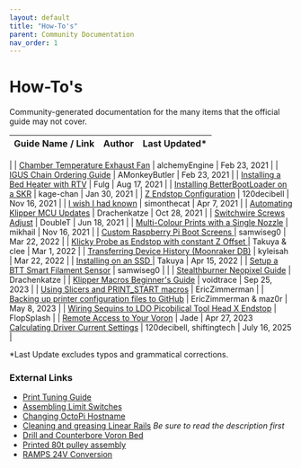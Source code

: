 ```yaml
---
layout: default
title: "How-To's"
parent: Community Documentation
nav_order: 1
---
```


# How-To's

Community-generated documentation for the many items that the official guide may not cover.

| Guide Name / Link | Author | Last Updated* |
|---|---|---|
| 
| [Chamber Temperature Exhaust Fan](./alchemyEngine/chamber_temperature_exhaust_fan.md) | alchemyEngine | Feb 23, 2021 |
| [IGUS Chain Ordering Guide](./amonkeybutler/igus_chain_ordering_guide.md) | AMonkeyButler |  Feb 23, 2021 |
| [Installing a Bed Heater with RTV](./fulg/installing_heater_with_rtv.md) | Fulg | Aug 17, 2021 |
| [Installing BetterBootLoader on a SKR](./kage-chan/installing_better_bootloader.md) | kage-chan | Jan 30, 2021 |
| [Z Endstop Configuration](./120decibell/z_endstop_configuration.md) | 120decibell | Nov 16, 2021 |
| [I wish I had known](./simonthecat/I_wish_I_had_known.md) | simonthecat | Apr 7, 2021 |
| [Automating Klipper MCU Updates](./drachenkatze/automating_klipper_mcu_updates.md) | Drachenkatze | Oct 28, 2021 |
| [Switchwire Screws Adjust](./doublet/switchwire_screws_adjust.md) | DoubleT | Jun 18, 2021 |
| [Multi-Colour Prints with a Single Nozzle](./mikhail/multi-colour-prints-with-a-single-nozzle.md) | mikhail |  Nov 16, 2021 |
| [Custom Raspberry Pi Boot Screens ](./samwiseg0/voron_rpi_bootscreen.md) | samwiseg0 | Mar 22, 2022 |
| [Klicky Probe as Endstop with constant Z Offset ](./Takuya/Klicky_Probe_AutoZ_Alternative.md) | Takuya & clee | Mar 1, 2022 |
| [Transferring Device History (Moonraker DB)](./kyleisah/transferring_machine_history.md) | kyleisah | Mar 22, 2022 |
| [Installing on an SSD ](./Takuya/Installing_on_an_SSD.md) | Takuya | Apr 15, 2022 |
| [Setup a BTT Smart Filament Sensor](./samwiseg0/btt_smart_filament_sensor.md) | samwiseg0 | |
| [Stealthburner Neopixel Guide](./drachenkatze/neopixel_guide.md) | Drachenkatze |
| [Klipper Macros Beginner's Guide](./voidtrance/Klipper_Macros_Beginners_Guide.md) | voidtrace | Sep 25, 2023 |
| [Using Slicers and PRINT_START macros](./EricZimmerman/SlicerAndPrintStart.md) | EricZimmerman |
| [Backing up printer configuration files to GitHub](./EricZimmerman/BackupConfigToGithub.md) | EricZimmerman & maz0r | May 8, 2023 | 
| [Wiring Sequins to LDO Picobilical Tool Head X Endstop](./FlopSplash/Wiring_Sequins_to_LDO_Picobilical_Tool_Head_X_Endstop.md) | FlopSplash |
| [Remote Access to Your Voron](./jade/RemoteAccessToYourVoron.md) | Jade | Apr 27, 2023
[Calculating Driver Current Settings](./shiftingtech/calculating_driver_current.md) | 120decibell, shiftingtech | July 16, 2025 |


*Last Update excludes typos and grammatical corrections.

### External Links
* [Print Tuning Guide](https://github.com/AndrewEllis93/Print-Tuning-Guide)
* [Assembling Limit Switches](https://www.youtube.com/watch?v=fKyn02Ntz7A)
* [Changing OctoPi Hostname](https://github.com/guysoft/OctoPi/wiki/Changing-the-hostname)
* [Cleaning and greasing Linear Rails](https://www.youtube.com/watch?v=i_F7D4UgkWY) _Be sure to read the description first_
* [Drill and Counterbore Voron Bed](https://www.youtube.com/watch?v=N6EgYW_W3Js)
* [Printed 80t pulley assembly](https://www.youtube.com/watch?v=W-mwJ2gfe9c)
* [RAMPS 24V Conversion](https://www.youtube.com/watch?v=3eRuHNw-Uz)
